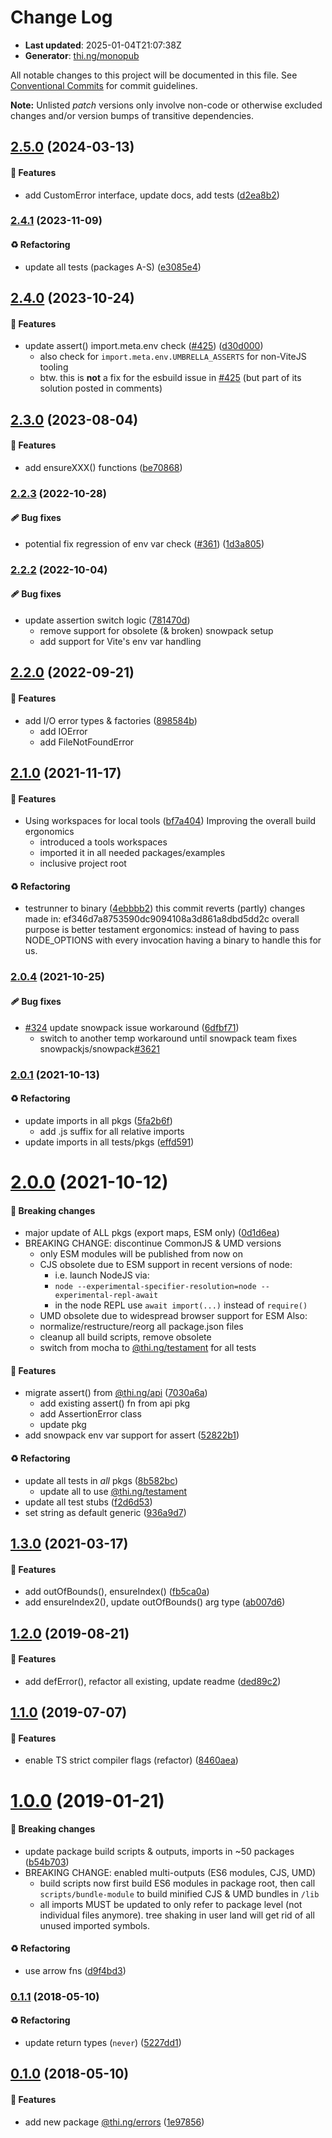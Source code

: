 # Change Log

- **Last updated**: 2025-01-04T21:07:38Z
- **Generator**: [thi.ng/monopub](https://thi.ng/monopub)

All notable changes to this project will be documented in this file.
See [Conventional Commits](https://conventionalcommits.org/) for commit guidelines.

**Note:** Unlisted _patch_ versions only involve non-code or otherwise excluded changes
and/or version bumps of transitive dependencies.

## [2.5.0](https://github.com/thi-ng/umbrella/tree/@thi.ng/errors@2.5.0) (2024-03-13)

#### 🚀 Features

- add CustomError interface, update docs, add tests ([d2ea8b2](https://github.com/thi-ng/umbrella/commit/d2ea8b2))

### [2.4.1](https://github.com/thi-ng/umbrella/tree/@thi.ng/errors@2.4.1) (2023-11-09)

#### ♻️ Refactoring

- update all tests (packages A-S) ([e3085e4](https://github.com/thi-ng/umbrella/commit/e3085e4))

## [2.4.0](https://github.com/thi-ng/umbrella/tree/@thi.ng/errors@2.4.0) (2023-10-24)

#### 🚀 Features

- update assert() import.meta.env check ([#425](https://github.com/thi-ng/umbrella/issues/425)) ([d30d000](https://github.com/thi-ng/umbrella/commit/d30d000))
  - also check for `import.meta.env.UMBRELLA_ASSERTS` for non-ViteJS tooling
  - btw. this is **not** a fix for the esbuild issue in [#425](https://github.com/thi-ng/umbrella/issues/425)
  (but part of its solution posted in comments)

## [2.3.0](https://github.com/thi-ng/umbrella/tree/@thi.ng/errors@2.3.0) (2023-08-04)

#### 🚀 Features

- add ensureXXX() functions ([be70868](https://github.com/thi-ng/umbrella/commit/be70868))

### [2.2.3](https://github.com/thi-ng/umbrella/tree/@thi.ng/errors@2.2.3) (2022-10-28)

#### 🩹 Bug fixes

- potential fix regression of env var check ([#361](https://github.com/thi-ng/umbrella/issues/361)) ([1d3a805](https://github.com/thi-ng/umbrella/commit/1d3a805))

### [2.2.2](https://github.com/thi-ng/umbrella/tree/@thi.ng/errors@2.2.2) (2022-10-04)

#### 🩹 Bug fixes

- update assertion switch logic ([781470d](https://github.com/thi-ng/umbrella/commit/781470d))
  - remove support for obsolete (& broken) snowpack setup
  - add support for Vite's env var handling

## [2.2.0](https://github.com/thi-ng/umbrella/tree/@thi.ng/errors@2.2.0) (2022-09-21)

#### 🚀 Features

- add I/O error types & factories ([898584b](https://github.com/thi-ng/umbrella/commit/898584b))
  - add IOError
  - add FileNotFoundError

## [2.1.0](https://github.com/thi-ng/umbrella/tree/@thi.ng/errors@2.1.0) (2021-11-17)

#### 🚀 Features

- Using workspaces for local tools ([bf7a404](https://github.com/thi-ng/umbrella/commit/bf7a404))
  Improving the overall build ergonomics
  - introduced a tools workspaces
  - imported it in all needed packages/examples
  - inclusive project root

#### ♻️ Refactoring

- testrunner to binary ([4ebbbb2](https://github.com/thi-ng/umbrella/commit/4ebbbb2))
  this commit reverts (partly) changes made in:
  ef346d7a8753590dc9094108a3d861a8dbd5dd2c
  overall purpose is better testament ergonomics:
  instead of having to pass NODE_OPTIONS with every invocation
  having a binary to handle this for us.

### [2.0.4](https://github.com/thi-ng/umbrella/tree/@thi.ng/errors@2.0.4) (2021-10-25)

#### 🩹 Bug fixes

- [#324](https://github.com/thi-ng/umbrella/issues/324) update snowpack issue workaround ([6dfbf71](https://github.com/thi-ng/umbrella/commit/6dfbf71))
  - switch to another temp workaround until snowpack team
    fixes snowpackjs/snowpack[#3621](https://github.com/thi-ng/umbrella/issues/3621)

### [2.0.1](https://github.com/thi-ng/umbrella/tree/@thi.ng/errors@2.0.1) (2021-10-13)

#### ♻️ Refactoring

- update imports in all pkgs ([5fa2b6f](https://github.com/thi-ng/umbrella/commit/5fa2b6f))
  - add .js suffix for all relative imports
- update imports in all tests/pkgs ([effd591](https://github.com/thi-ng/umbrella/commit/effd591))

# [2.0.0](https://github.com/thi-ng/umbrella/tree/@thi.ng/errors@2.0.0) (2021-10-12)

#### 🛑 Breaking changes

- major update of ALL pkgs (export maps, ESM only) ([0d1d6ea](https://github.com/thi-ng/umbrella/commit/0d1d6ea))
- BREAKING CHANGE: discontinue CommonJS & UMD versions
  - only ESM modules will be published from now on
  - CJS obsolete due to ESM support in recent versions of node:
    - i.e. launch NodeJS via:
    - `node --experimental-specifier-resolution=node --experimental-repl-await`
    - in the node REPL use `await import(...)` instead of `require()`
  - UMD obsolete due to widespread browser support for ESM
  Also:
  - normalize/restructure/reorg all package.json files
  - cleanup all build scripts, remove obsolete
  - switch from mocha to [@thi.ng/testament](https://github.com/thi-ng/umbrella/tree/main/packages/testament) for all tests

#### 🚀 Features

- migrate assert() from [@thi.ng/api](https://github.com/thi-ng/umbrella/tree/main/packages/api) ([7030a6a](https://github.com/thi-ng/umbrella/commit/7030a6a))
  - add existing assert() fn from api pkg
  - add AssertionError class
  - update pkg
- add snowpack env var support for assert ([52822b1](https://github.com/thi-ng/umbrella/commit/52822b1))

#### ♻️ Refactoring

- update all tests in _all_ pkgs ([8b582bc](https://github.com/thi-ng/umbrella/commit/8b582bc))
  - update all to use [@thi.ng/testament](https://github.com/thi-ng/umbrella/tree/main/packages/testament)
- update all test stubs ([f2d6d53](https://github.com/thi-ng/umbrella/commit/f2d6d53))
- set string as default generic ([936a9d7](https://github.com/thi-ng/umbrella/commit/936a9d7))

## [1.3.0](https://github.com/thi-ng/umbrella/tree/@thi.ng/errors@1.3.0) (2021-03-17)

#### 🚀 Features

- add outOfBounds(), ensureIndex() ([fb5ca0a](https://github.com/thi-ng/umbrella/commit/fb5ca0a))
- add ensureIndex2(), update outOfBounds() arg type ([ab007d6](https://github.com/thi-ng/umbrella/commit/ab007d6))

## [1.2.0](https://github.com/thi-ng/umbrella/tree/@thi.ng/errors@1.2.0) (2019-08-21)

#### 🚀 Features

- add defError(), refactor all existing, update readme ([ded89c2](https://github.com/thi-ng/umbrella/commit/ded89c2))

## [1.1.0](https://github.com/thi-ng/umbrella/tree/@thi.ng/errors@1.1.0) (2019-07-07)

#### 🚀 Features

- enable TS strict compiler flags (refactor) ([8460aea](https://github.com/thi-ng/umbrella/commit/8460aea))

# [1.0.0](https://github.com/thi-ng/umbrella/tree/@thi.ng/errors@1.0.0) (2019-01-21)

#### 🛑 Breaking changes

- update package build scripts & outputs, imports in ~50 packages ([b54b703](https://github.com/thi-ng/umbrella/commit/b54b703))
- BREAKING CHANGE: enabled multi-outputs (ES6 modules, CJS, UMD)
  - build scripts now first build ES6 modules in package root, then call
    `scripts/bundle-module` to build minified CJS & UMD bundles in `/lib`
  - all imports MUST be updated to only refer to package level
    (not individual files anymore). tree shaking in user land will get rid of
    all unused imported symbols.

#### ♻️ Refactoring

- use arrow fns ([d9f4bd3](https://github.com/thi-ng/umbrella/commit/d9f4bd3))

### [0.1.1](https://github.com/thi-ng/umbrella/tree/@thi.ng/errors@0.1.1) (2018-05-10)

#### ♻️ Refactoring

- update return types (`never`) ([5227dd1](https://github.com/thi-ng/umbrella/commit/5227dd1))

## [0.1.0](https://github.com/thi-ng/umbrella/tree/@thi.ng/errors@0.1.0) (2018-05-10)

#### 🚀 Features

- add new package [@thi.ng/errors](https://github.com/thi-ng/umbrella/tree/main/packages/errors) ([1e97856](https://github.com/thi-ng/umbrella/commit/1e97856))
